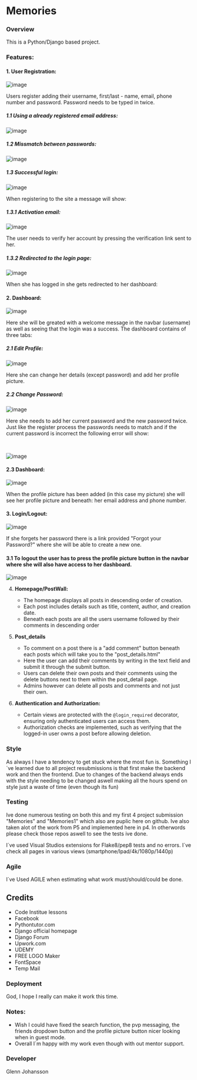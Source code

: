 # Memories

### Overview

This is a Python/Django based project. 

### Features:

#### 1. User Registration:

![image](https://github.com/GlennJohansson85/p4-blog/assets/139962883/af382a25-2f43-4368-84f8-72776b4932e6)

Users register adding their username, first/last - name, email, phone number and password. Password needs to be typed in twice.

##### 1.1 Using a already registered email address:
![image](https://github.com/GlennJohansson85/p4-blog/assets/139962883/b20c0e60-6de9-4a75-8bc0-110e742d3b9e)

##### 1.2 Missmatch between passwords:
![image](https://github.com/GlennJohansson85/p4-blog/assets/139962883/f6acd8fb-ee14-41ff-8389-d798221294fb)

##### 1.3 Successful login:
![image](https://github.com/GlennJohansson85/p4-blog/assets/139962883/18f85c67-ed59-4cce-a3a0-cbd6dbe68c06)

When registering to the site a message will show:

##### 1.3.1 Activation email:
![image](https://github.com/GlennJohansson85/p4-blog/assets/139962883/35bc7c4c-4334-4951-8da8-3121e2070bd4)

The user needs to verify her account by pressing the verification link sent to her.

##### 1.3.2 Redirected to the login page:
![image](https://github.com/GlennJohansson85/p4-blog/assets/139962883/337e88e7-3540-4c11-b227-32ef02b1d9cb)

When she has logged in she gets redirected to her dashboard:

#### 2. Dashboard:
![image](https://github.com/GlennJohansson85/p4-blog/assets/139962883/75a459f8-3ee9-4b73-8acc-54414735c246)

Here she will be greated with a welcome message in the navbar (username) as well as seeing that the login was a success. The dashboard contains of three tabs:

##### 2.1 Edit Profile:
![image](https://github.com/GlennJohansson85/p4-blog/assets/139962883/f2851fa6-1221-4ad4-ba2c-c2d7a8a4e99d)

Here she can change her details (except password) and add her profile picture. 

##### 2.2 Change Password:
![image](https://github.com/GlennJohansson85/p4-blog/assets/139962883/37d2bfe1-0c4c-41a5-978e-6f780f3a09cd)

Here she needs to add her current password and the new password twice. Just like the register process the passwords needs to match and if the current password is incorrect the following error will show:

<br>

![image](https://github.com/GlennJohansson85/p4-blog/assets/139962883/d28ddbff-9a61-4f19-8e45-a2334bb4dbea)

#### 2.3 Dashboard:
![image](https://github.com/GlennJohansson85/p4-blog/assets/139962883/a8788a39-550b-4f29-be90-63af1629462d)

When the profile picture has been added (in this case my picture) she will see her profile picture and beneath: her email address and phone number. 
  
#### 3. Login/Logout:
![image](https://github.com/GlennJohansson85/p4-blog/assets/139962883/18808cd6-1bec-460d-88e2-a9e03d0d1255)

If she forgets her password there is a link provided "Forgot your Password?" where she will be able to create a new one.

#### 3.1 To logout the user has to press the profile picture button in the navbar where she will also have access to her dashboard. 
![image](https://github.com/GlennJohansson85/p4-blog/assets/139962883/26bc3847-0dd6-4627-987d-7086f4736994)


     
4. **Homepage/PostWall:**
   - The homepage displays all posts in descending order of creation.
   - Each post includes details such as title, content, author, and creation date.
   - Beneath each posts are all the users username followed by their comments in descending order
     
5. **Post_details**
   - To comment on a post there is a "add comment" button beneath each posts which will take you to the "post_details.html"
   - Here the user can add their comments by writing in the text field and submit it through the submit button.
   - Users can delete their own posts and their comments using the delete buttons next to them within the post_detail page.
   - Admins however can delete all posts and comments and not just their own.
   

6. **Authentication and Authorization:**
    - Certain views are protected with the `@login_required` decorator, ensuring only authenticated users can access them.
    - Authorization checks are implemented, such as verifying that the logged-in user owns a post before allowing deletion.

### Style ###
As always I have a tendency to get stuck where the most fun is. Something I´ve learned due to all project resubmissions is that first make the backend work and then the frontend. Due to changes of the backend always ends with the style needing to be changed aswell making all the hours spend on style just a waste of time (even though its fun) 

### Testing

Ive done numerous testing on both this and my first 4 project submission "Memories" and "Memories1" which also are puplic here on github. 
Ive also taken alot of the work from P5 and implemented here in p4. In otherwords please check those repos aswell to see the tests ive done. 

I´ve used Visual Studios extensions for Flake8/pep8 tests and no errors. 
I´ve check all pages in various views (smartphone/Ipad/4k/1080p/1440p)



### Agile
I´ve Used AGILE when estimating what work must/should/could be done. 

## Credits
- Code Institue lessons
- Facebook
- Pythontutor.com
- Django official homepage
- Django Forum
- Upwork.com
- UDEMY
- FREE LOGO Maker
- FontSpace
- Temp Mail

### Deployment

God, I hope I really can make it work this time. 

### Notes:

* Wish I could have fixed the search function, the pvp messaging, the friends dropdown button and the profile picture button nicer looking when in guest mode.
* Overall I´m happy with my work even though with out mentor support. 
  

### Developer
Glenn Johansson
